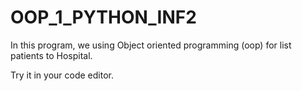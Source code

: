 # OOP_1_PYTHON_INF2

In this program, we using Object oriented programming (oop) for list patients to Hospital.


Try it in your code editor.
